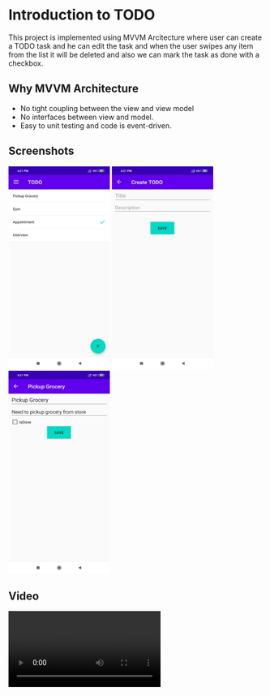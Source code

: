 # Introduction to TODO

This project is implemented using MVVM Arcitecture where user can create a TODO task and he can edit the task and when the user swipes any item from the list it will be deleted and also we can mark the task as done with a checkbox.

## Why MVVM Architecture

- No tight coupling between the view and view model
- No interfaces between view and model.
- Easy to unit testing and code is event-driven.

## Screenshots

<img src="https://github.com/ArjunTharani/TODO/blob/master/TODOList.jpeg" alt="" data-canonical-src="https://github.com/ArjunTharani/TODO/blob/master/TODOList.jpeg" width="200" height="400" /> <img src="https://github.com/ArjunTharani/TODO/blob/master/createTODO.jpeg" alt="" data-canonical-src="https://github.com/ArjunTharani/TODO/blob/master/TODOList.jpeg" width="200" height="400" /> <img src="https://github.com/ArjunTharani/TODO/blob/master/details.jpeg" alt="" data-canonical-src="https://github.com/ArjunTharani/TODO/blob/master/TODOList.jpeg" width="200" height="400" />

## Video

![Sample Video](img/https://github.com/ArjunTharani/TODO/blob/master/workingVideo.mp4)


